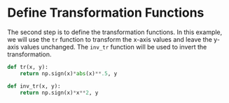 # Define Transformation Functions

The second step is to define the transformation functions. In this example, we will use the `tr` function to transform the x-axis values and leave the y-axis values unchanged. The `inv_tr` function will be used to invert the transformation.

```python
def tr(x, y):
    return np.sign(x)*abs(x)**.5, y

def inv_tr(x, y):
    return np.sign(x)*x**2, y
```
